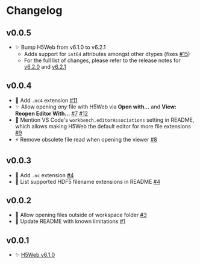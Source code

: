 # Changelog

## v0.0.5

- ✨ Bump H5Web from v6.1.0 to v6.2.1
  - Adds support for `int64` attributes amongst other dtypes (fixes
    [#15](https://github.com/silx-kit/vscode-h5web/issues/15))
  - For the full list of changes, please refer to the release notes for
    [v6.2.0](https://github.com/silx-kit/h5web/releases/tag/v6.2.0) and
    [v6.2.1](https://github.com/silx-kit/h5web/releases/tag/v6.2.1)

## v0.0.4

- 🧩 Add `.nc4` extension
  [#11](https://github.com/silx-kit/vscode-h5web/pull/11)
- :sparkles: Allow opening _any_ file with H5Web via **Open with...** and
  **View: Reopen Editor With...**
  [#7](https://github.com/silx-kit/vscode-h5web/pull/7)
  [#12](https://github.com/silx-kit/vscode-h5web/pull/12)
- :memo: Mention VS Code's `workbench.editorAssociations` setting in README,
  which allows making H5Web the default editor for more file extensions
  [#9](https://github.com/silx-kit/vscode-h5web/pull/9)
- :zap: Remove obsolete file read when opening the viewer
  [#8](https://github.com/silx-kit/vscode-h5web/pull/8)

## v0.0.3

- 🧩 Add `.nc` extension [#4](https://github.com/silx-kit/vscode-h5web/pull/4)
- 📝 List supported HDF5 filename extensions in README
  [#4](https://github.com/silx-kit/vscode-h5web/pull/4)

## v0.0.2

- 🐛 Allow opening files outside of workspace folder
  [#3](https://github.com/silx-kit/vscode-h5web/pull/3)
- 📝 Update README with known limitations
  [#1](https://github.com/silx-kit/vscode-h5web/pull/1)

## v0.0.1

- ✨ [H5Web v6.1.0](https://github.com/silx-kit/h5web/releases/tag/v6.1.0)
